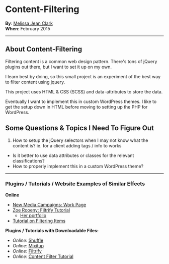 # Content-Filtering

**By**: [Melissa Jean Clark](http://melissajclark.ca)  
**When**: February 2015

-----

## About Content-Filtering

Filtering content is a common web design pattern. There's tons of jQuery plugins out there, but I want to set it up on my own. 

I learn best by doing, so this small project is an experiment of the best way to filter content using jquery. 

This project uses HTML & CSS (SCSS) and data-attributes to store the data.

Eventually I want to implement this in custom WordPress themes. I like to get the setup down in HTML before moving to setting up the PHP for WordPress.

## Some Questions & Topics I Need To Figure Out

1. How to setup the jQuery selectors when I may not know what the content is? ie. for a client adding tags / info to works
- Is it better to use data attributes or classes for the relevant classifications?
- How to properly implement this in a custom WordPress theme?

------

### Plugins / Tutorials / Website Examples of Similar Effects

**Online**

- [New Media Campaigns: Work Page](http://www.newmediacampaigns.com/work#all)
- [Zoe Rooeny: Filtrify Tutorial](http://zoerooney.com/blog/tutorials/wordpress-filtrify-a-tag-filtered-portfolio-or-gallery/)
    + [Her portfolio](http://zoerooney.com/portfolio/)
- [Tutorial on Filtering Items](http://www.designchemical.com/blog/index.php/jquery/create-an-automatic-content-filter-using-jquery-css-classes/)

**Plugins / Tutorials with Downloadable Files:**

- _Online_: [Shuffle](http://vestride.github.io/Shuffle/)
- _Online_: [Mixitup](https://mixitup.kunkalabs.com/)
- _Online_: [Filtrify](http://luis-almeida.github.io/filtrify/)
- _Online_: [Content Filter Tutorial](http://codyhouse.co/gem/content-filter/)